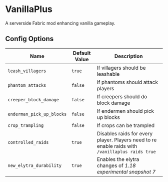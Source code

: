 # VanillaPlus

A serverside Fabric mod enhancing vanilla gameplay.

## Config Options

|Name| Default Value | Description                                                                                     |
|---|---------------|-------------------------------------------------------------------------------------------------|
|`leash_villagers`| `true`        | If villagers should be leashable                                                                |
|`phantom_attacks`| `false`       | If phantoms should attack players                                                               |
|`creeper_block_damage`| `false`        | If creepers should do block damage                                                              |
|`enderman_pick_up_blocks`| `false`        | If endermen should pick up blocks                                                               |
|`crop_trampling`| `false`        | If crops can be trampled                                                                        |
|`controlled_raids`| `true`        | Disables raids for every player. Players need to re enable raids with `/vanillaplus raids true` |
|`new_elytra_durability`| `true`        | Enables the elytra changes of *1.18 experimental snapshot 7*                                  |
